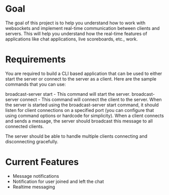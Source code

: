# Goal
The goal of this project is to help you understand how to work with websockets and implement real-time communication between clients and servers. This will help you understand how the real-time features of applications like chat applications, live scoreboards, etc., work.

# Requirements
You are required to build a CLI based application that can be used to either start the server or connect to the server as a client. Here are the sample commands that you can use:

broadcast-server start - This command will start the server.
broadcast-server connect - This command will connect the client to the server.
When the server is started using the broadcast-server start command, it should listen for client connections on a specified port (you can configure that using command options or hardcode for simplicity). When a client connects and sends a message, the server should broadcast this message to all connected clients.

The server should be able to handle multiple clients connecting and disconnecting gracefully.

# Current Features
- Message notifications
- Notification for user joined and left the chat
- Realtime messaging
  
